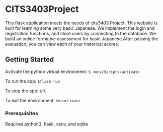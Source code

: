 # CITS3403Project
This flask application meets the needs of cits3403 Project. 
This website is built for learning some very basic Japanese. 
We implement the login and registration functions, and store users by connecting to the database.
We build an online formative assessment for basic Japanese.After passing the evaluation, you can view each of your historical scores.

## Getting Started

Activate the python virtual environment:
`$ venv/Scripts/activate`

To run the app:
`$flask run`

To stop the app:
`$^C`

To exit the environment:
`$deactivate`

### Prerequisites

Requires python3, flask, venv, and sqlite
